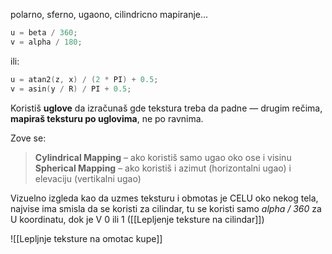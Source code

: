 polarno, sferno, ugaono, cilindricno mapiranje...

```c++
u = beta / 360;
v = alpha / 180;
```

ili:
```c++
u = atan2(z, x) / (2 * PI) + 0.5;
v = asin(y / R) / PI + 0.5;
```

Koristiš **uglove** da izračunaš gde tekstura treba da padne — drugim rečima, **mapiraš teksturu po uglovima**, ne po ravnima.

Zove se:

> **Cylindrical Mapping** – ako koristiš samo ugao oko ose i visinu  
> **Spherical Mapping** – ako koristiš i azimut (horizontalni ugao) i elevaciju (vertikalni ugao)

Vizuelno izgleda kao da uzmes teksturu i obmotas je CELU oko nekog tela, najvise ima smisla da se koristi za cilindar, tu se koristi samo *alpha / 360* za U koordinatu, dok je V 0 ili 1 ([[Lepljenje teksture na cilindar]])

![[Lepljnje teksture na omotac kupe]]

